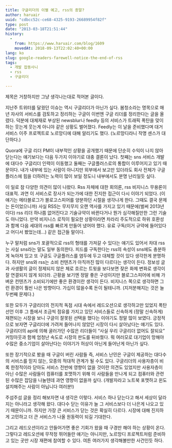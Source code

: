 ```yaml
---
title: 구글리더의 이별 예고, rss의 종말?
author: haruair
uuid: "cdbcc52c-ce68-4325-9193-26689954f82f"
type: post
date: "2013-03-18T21:51:44"
history:
  - 
    from: https://www.haruair.com/blog/1609
    movedAt: 2018-09-13T22:02:40+00:00
lang: ko
slug: google-readers-farewell-notice-the-end-of-rss
tags:
  - 개발 잡동사니
  - rss
  - 구글리더

---
```

제목은 거창하지만 그냥 생각나는대로 적어본 글이다.

지난주 트위터를 달궜던 이슈는 역시 구글리더가 아닌가 싶다. 봄청소라는 명목으로 매년 자사의 서비스를 검토하고 정리하는 구글이 이번엔 구글 리더를 정리한다는 글을 올렸다. 덕분에 대체재로 부상된 newsblur나 feedly 등의 서비스가 트래픽 폭탄을 맞이하는 웃는게 웃는게 아니야 같은 상황도 벌어졌다. Feedly는 이 날을 준비했다며 대거 서비스 이주 프로젝트로 노르망디에 대해 알리기도 했다. (노르망디라니 작명 센스가 대단하다.)

Quora에 구글 리더 PM이 내부적인 상황을 공개했기 때문에 단순히 수익이 나지 않아 닫는다는 얘기보다는 다음 두가지 이야기로 대충 결론이 났다. 첫째는 sns 서비스 개발에 대다수 구글리더 인력이 이동했고 둘째는 구글플러스로의 통합이 이루어지고 있기 때문이다. 내가 내부에 있는 사람이 아니지만 외부에서 보고만 있더라도 회사 전체가 구글플러스에 힘을 더하려는 노력이 많이 보일 정도니 내부에서도 분명 난리일듯 싶다.

이 일로 참 다양한 의견이 많이 나왔다. Rss 자체에 대한 회의론, rss 비지니스 무용론이 대표적. 과연 이 서비스로 장사가 되는가에 대한 진지한 접근이 다시 이야기 되었다. (이 얘기는 메타블로그가 블로고스피어를 양분하던 시절을 생각나게 한다. 그때도 결국 문제는 돈이었으니까) 사실 RSS는 무지무지 오랜 역사를 가지고 있기 때문에(벌써 2013년이다) rss 리더 하나쯤 없어진다고 기술규약이 바뀐다거나 뭔가 심각해질만한 그런 기술도 아니었다. 만약 비지니스 로직이 필요한 상황이라면 차라리 주도적으로 하위 호환성과 함께 다음 세대의 rss를 빠르게 만들어 냈어야 했다. 유료 구독(이거 규약에 들어있다고 어디서 봤었는데&#8230;) 같은 접근들 말이다.

누구 말처럼 sns가 포괄적으로 rss의 형태를 가져갈 수 있다는 얘기도 있어서 차대 rss는 사실 sns라는 말도 일부 동의한다. 피드를 구독한다는 rss의 속성이 sns에도 충분하게 녹아져 있고 또 구글도 구글플러스를 염두에 두고 대체할 것이 있다 생각한게 분명하다. 하지만 sns와 rss는 소비 컨텐츠가 아직까진 많이 다르다는 생각이 든다. 정보성 글과 사생활의 글이 정제되지 않은 체로 흐르는 트윗을 보다보면 잦은 화제 변화로 생각이 잘 연결되지 않게 되더라. 근황을 보기엔 정말 좋은 구성이지만 블로그스피어에 비해 가벼운 컨텐츠가 소비되기에만 좋은 환경이란 생각이 든다. 비지니스 쪽으로 생각하면 그런 환경이 훨씬 나은 방향이다. 가십이 많을수록 돈이 될테니까. (지저분해지는 것은 늘 두번째 문제다.)

또한 모두가 구글리더의 전지적 독점 시대 속에서 레드오션으로 생각하고만 있었지 폭탄 선언 이후 그 틈에서 조금씩 점유를 가지고 있던 서비스들로 신속하게 (정말 신속하게) 재편되는 시장을 보니 구글이 잘못된 선택을 했다는 이야기도 정말 많이 보였다. 긍정적으로 보자면 구글리더에 가려져 들어나지 않았던 시장이 다시 살아났다는 얘기도 있다. 구글리더의 api에 의해 굴러가던 수많은 리더들이 &#8220;사실 우리 구글리더 없어도 잘되요&#8221; 커밍아웃과 함께 엄청난 속도로 시장의 판도를 뒤바꿨다. 뭐 여러모로 대기업이 망해야 수많은 중소기업이 살아난다는 이야기가 허상이 아닌게 들어난게 아닌가 싶다.

또한 장기적으로 봤을 때 구글이 버린 사람들 즉, 서비스 난민은 구글이 제공하는 대다수의 서비스를 믿지 않는, 모종의 적대적 관계가 될 수도 있다. 구글리더의 사용자층이 비록 한정적이라 닫아도 서비스 전반에 영향이 없을 것이란 의견도 있었지만 사용자층이 아닌 수많은 사람들이 컴퓨터를 포맷하기 위해 이 사람들을 만나게 되고 컴퓨터와 관련된 수많은 잡담을 나눌텐데 과연 영향이 없을까 싶다. (개발자라고 노트북 포맷하고 윈도 설치해주는 사람이 아닙니다 여러분!)

주섬주섬 글을 정리 해보자면 내 생각은 이렇다. 서비스 하나 닫는다고 해서 세상이 달라지는 아니라고 생각해 왔다. 대다수 닫는 이유가 늘 그 서비스보다 더 나은게 나오고 있기 때문이니까. 하지만 가장 큰 서비스가 닫는 것은 확실히 다르다. 시장에 대해 진지하게 고민하고 더 큰 서비스가 나올 원동력이 되길 기대한다.

그리고 레드오션이라고 안들어가면 좋은 기회가 왔을 때 구경만 해야 하는 상황이 온다. 그렇다고 레드오션에 무작정 뛰어들란 얘기는 아니지만, 노르망디 프로젝트처럼 준비하고 있는 곳만 시장 재편에 참여할 수 있다. 여튼 여러가지 생각해볼만한 사건인듯 하다.